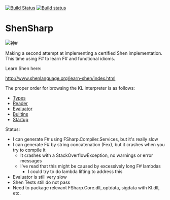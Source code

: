 [![Build Status](https://api.travis-ci.org/rkoeninger/ShenSharp.svg?branch=master)](https://travis-ci.org/rkoeninger/ShenSharp)
[![Build status](https://ci.appveyor.com/api/projects/status/dy12w63pi5kqlhyr/branch/master?svg=true)](https://ci.appveyor.com/project/rkoeninger/shensharp/branch/master)

# ShenSharp

![神&#35;](https://github.com/rkoeninger/ShenSharp/ShenSharp.svg)

Making a second attempt at implementing a certified Shen implementation. This time using F# to learn F# and functional idioms.

Learn Shen here:

http://www.shenlanguage.org/learn-shen/index.html

The proper order for browsing the KL interpreter is as follows:
  * [Types](https://github.com/rkoeninger/ShenSharp/blob/master/Kl/Types.fs)
  * [Reader](https://github.com/rkoeninger/ShenSharp/blob/master/Kl/Reader.fs)
  * [Evaluator](https://github.com/rkoeninger/ShenSharp/blob/master/Kl/Evaluator.fs)
  * [Builtins](https://github.com/rkoeninger/ShenSharp/blob/master/Kl/Builtins.fs)
  * [Startup](https://github.com/rkoeninger/ShenSharp/blob/master/Kl/Startup.fs)

Status:
  * I can generate F# using FSharp.Compiler.Services, but it's really slow
  * I can generate F# by string concatenation (Fex), but it crashes when you try to compile it
    * It crashes with a StackOverflowException, no warnings or error messages
    * I've read that this might be caused by excessively long F# lambdas
      * I could try to do lambda lifting to address this
  * Evaluator is still very slow
  * Shen Tests still do not pass
  * Need to package relevant FSharp.Core.dll,.optdata,.sigdata with Kl.dll, etc.
